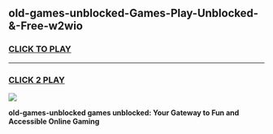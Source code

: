
## old-games-unblocked-Games-Play-Unblocked-&-Free-w2wio
<h3>
<a href="https://premium76.site?title=old-games-unblocked&ref=24A">CLICK TO PLAY</a></h3>
<hr>

<h3>
<a href="https://premium76.site?title=old-games-unblocked&ref=24A">CLICK 2 PLAY</a>
  
</h3>

<a href="https://premium76.site?title=old-games-unblocked&ref=24A"><img src="https://clearcache.store/games.png"></a>


**old-games-unblocked games unblocked: Your Gateway to Fun and Accessible Online Gaming**
